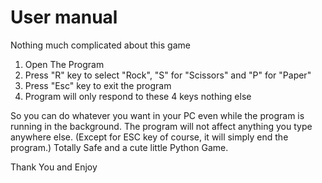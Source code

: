 # User manual

Nothing much complicated about this game
1. Open The Program
2. Press "R" key to select "Rock", "S" for "Scissors" and "P" for "Paper"
3. Press "Esc" key to exit the program
4. Program will only respond to these 4 keys nothing else 

So you can do whatever you want in your PC even while the program is running in the background. The program will not affect anything you type anywhere else.
(Except for ESC key of course, it will simply end the program.)
 Totally Safe and a cute little Python Game.

Thank You and Enjoy
